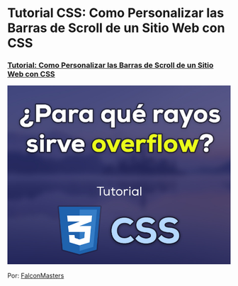 # Tutorial CSS: Como Personalizar las Barras de Scroll de un Sitio Web con CSS
### [Tutorial: Como Personalizar las Barras de Scroll de un Sitio Web con CSS](https://www.youtube.com/watch?v=E-Npbuksob0)

![Tutorial CSS: Como Personalizar las Barras de Scroll de un Sitio Web con CSS](https://raw.githubusercontent.com/falconmasters/Tutorial-CSS-Para-que-rayos-sirve-la-propiedad-Overflow/master/thumb.jpg)

Por: [FalconMasters](http://www.falconmasters.com)